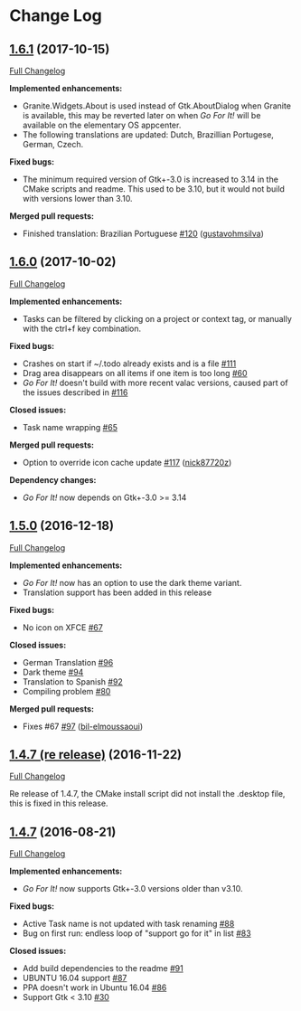 # Change Log

## [1.6.1](https://github.com/mank319/Go-For-It/tree/release_v1.6.1) (2017-10-15)
[Full Changelog](https://github.com/mank319/Go-For-It/compare/release_v1.6...release_v1.6.1)

**Implemented enhancements:**

- Granite.Widgets.About is used instead of Gtk.AboutDialog when Granite is available, this may be reverted later on when _Go For It!_ will be available on the elementary OS appcenter.
- The following translations are updated: Dutch, Brazillian Portugese, German, Czech.

**Fixed bugs:**

- The minimum required version of Gtk+-3.0 is increased to 3.14 in the CMake scripts and readme. This used to be 3.10, but it would not build with versions lower than 3.10.

**Merged pull requests:**

- Finished translation: Brazilian Portuguese [\#120](https://github.com/mank319/Go-For-It/pull/120) ([gustavohmsilva](https://github.com/gustavohmsilva))

## [1.6.0](https://github.com/mank319/Go-For-It/tree/release_v1.6) (2017-10-02)
[Full Changelog](https://github.com/mank319/Go-For-It/compare/release_v1.5...release_v1.6)

**Implemented enhancements:**

- Tasks can be filtered by clicking on a project or context tag, or manually with the ctrl+f key combination.

**Fixed bugs:**

- Crashes on start if ~/.todo already exists and is a file [\#111](https://github.com/mank319/Go-For-It/issues/111)
- Drag area disappears on all items if one item is too long [\#60](https://github.com/mank319/Go-For-It/issues/60)
- _Go For It!_ doesn't build with more recent valac versions, caused part of the issues described in  [\#116](https://github.com/mank319/Go-For-It/issues/116)

**Closed issues:**

- Task name wrapping [\#65](https://github.com/mank319/Go-For-It/issues/65)

**Merged pull requests:**

- Option to override icon cache update [\#117](https://github.com/mank319/Go-For-It/pull/117) ([nick87720z](https://github.com/nick87720z))

**Dependency changes:**

- _Go For It!_ now depends on Gtk+-3.0 >= 3.14

## [1.5.0](https://github.com/mank319/Go-For-It/tree/release_v1.5) (2016-12-18)
[Full Changelog](https://github.com/mank319/Go-For-It/compare/release_v1.4.7...release_v1.5)

**Implemented enhancements:**

- _Go For It!_ now has an option to use the dark theme variant.
- Translation support has been added in this release

**Fixed bugs:**

- No icon on XFCE [\#67](https://github.com/mank319/Go-For-It/issues/67)

**Closed issues:**

- German Translation [\#96](https://github.com/mank319/Go-For-It/issues/96)
- Dark theme [\#94](https://github.com/mank319/Go-For-It/issues/94)
- Translation to Spanish [\#92](https://github.com/mank319/Go-For-It/issues/92)
- Compiling problem [\#80](https://github.com/mank319/Go-For-It/issues/80)

**Merged pull requests:**

- Fixes \#67 [\#97](https://github.com/mank319/Go-For-It/pull/97) ([bil-elmoussaoui](https://github.com/bil-elmoussaoui))

## [1.4.7 (re release)](https://github.com/mank319/Go-For-It/tree/release_v1.4.7) (2016-11-22)
[Full Changelog](https://github.com/mank319/Go-For-It/compare/release_1.4.6...release_v1.4.7)

Re release of 1.4.7, the CMake install script did not install the .desktop file, this is fixed in this release.

## [1.4.7](https://github.com/mank319/Go-For-It/tree/release_1.4.7) (2016-08-21)
[Full Changelog](https://github.com/mank319/Go-For-It/compare/release_1.4.6...release_1.4.7)

**Implemented enhancements:**

- _Go For It!_ now supports Gtk+-3.0 versions older than v3.10.

**Fixed bugs:**

- Active Task name is not updated with task renaming [\#88](https://github.com/mank319/Go-For-It/issues/88)
- Bug on first run: endless loop of "support go for it" in list [\#83](https://github.com/mank319/Go-For-It/issues/83)

**Closed issues:**

- Add build dependencies to the readme [\#91](https://github.com/mank319/Go-For-It/issues/91)
- UBUNTU 16.04 support [\#87](https://github.com/mank319/Go-For-It/issues/87)
- PPA doesn't work in Ubuntu 16.04 [\#86](https://github.com/mank319/Go-For-It/issues/86)
- Support Gtk \< 3.10 [\#30](https://github.com/mank319/Go-For-It/issues/30)
